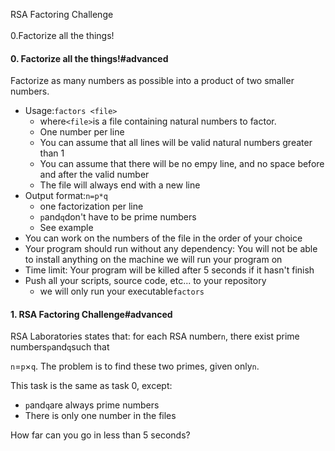  RSA Factoring Challenge\
\
0.Factorize all the things!
#### 0\. Factorize all the things!#advanced

Factorize as many numbers as possible into a product of two smaller numbers.

-   Usage:`factors <file>`
    -   where`<file>`is a file containing natural numbers to factor.
    -   One number per line
    -   You can assume that all lines will be valid natural numbers greater than 1
    -   You can assume that there will be no empy line, and no space before and after the valid number
    -   The file will always end with a new line
-   Output format:`n=p*q`
    -   one factorization per line
    -   `p`and`q`don't have to be prime numbers
    -   See example
-   You can work on the numbers of the file in the order of your choice
-   Your program should run without any dependency: You will not be able to install anything on the machine we will run your program on
-   Time limit: Your program will be killed after 5 seconds if it hasn't finish
-   Push all your scripts, source code, etc... to your repository
    -   we will only run your executable`factors`

#### 1\. RSA Factoring Challenge#advanced

RSA Laboratories states that: for each RSA number`n`, there exist prime numbers`p`and`q`such that

`n`=`p`×`q`. The problem is to find these two primes, given only`n`.

This task is the same as task 0, except:

-   `p`and`q`are always prime numbers
-   There is only one number in the files

How far can you go in less than 5 seconds?

